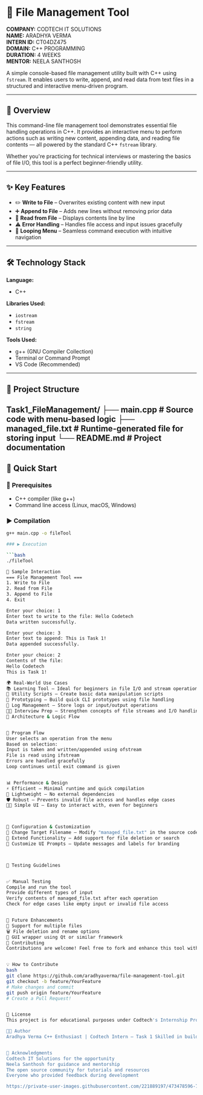 # 📂 File Management Tool

**COMPANY:** CODTECH IT SOLUTIONS  
**NAME:** ARADHYA VERMA  
**INTERN ID:** CT04DZ475  
**DOMAIN:** C++ PROGRAMMING  
**DURATION:** 4 WEEKS  
**MENTOR:** NEELA SANTHOSH  

A simple console-based file management utility built with C++ using `fstream`. It enables users to write, append, and read data from text files in a structured and interactive menu-driven program.

---

## 🚀 Overview

This command-line file management tool demonstrates essential file handling operations in C++. It provides an interactive menu to perform actions such as writing new content, appending data, and reading file contents — all powered by the standard C++ `fstream` library.

Whether you're practicing for technical interviews or mastering the basics of file I/O, this tool is a perfect beginner-friendly utility.

---

## ✨ Key Features

- ✏️ **Write to File** – Overwrites existing content with new input  
- ➕ **Append to File** – Adds new lines without removing prior data  
- 📖 **Read from File** – Displays contents line by line  
- ⚠️ **Error Handling** – Handles file access and input issues gracefully  
- 🔁 **Looping Menu** – Seamless command execution with intuitive navigation  

---

## 🛠️ Technology Stack

**Language:**  
- C++

**Libraries Used:**  
- `iostream`  
- `fstream`  
- `string`

**Tools Used:**  
- g++ (GNU Compiler Collection)  
- Terminal or Command Prompt  
- VS Code (Recommended)

---

## 📁 Project Structure
Task1_FileManagement/ ├── main.cpp  # Source code with menu-based logic ├── managed_file.txt # Runtime-generated file for storing input └── README.md  # Project documentation
---

## 🚀 Quick Start

### 🔧 **Prerequisites**
- C++ compiler (like g++)
- Command line access (Linux, macOS, Windows)

### ▶️ **Compilation**

```bash
g++ main.cpp -o fileTool

### ▶️ Execution

```bash
./fileTool

🧪 Sample Interaction
=== File Management Tool ===
1. Write to File
2. Read from File
3. Append to File
4. Exit

Enter your choice: 1
Enter text to write to the file: Hello Codetech
Data written successfully.

Enter your choice: 3
Enter text to append: This is Task 1!
Data appended successfully.

Enter your choice: 2
Contents of the file:
Hello Codetech
This is Task 1!

🌍 Real-World Use Cases
📚 Learning Tool – Ideal for beginners in file I/O and stream operations
🔧 Utility Scripts – Create basic data manipulation scripts
🧪 Prototyping – Build quick CLI prototypes using file handling
📁 Log Management – Store logs or input/output operations
🧑‍💻 Interview Prep – Strengthen concepts of file streams and I/O handling
🧠 Architecture & Logic Flow


📌 Program Flow
User selects an operation from the menu
Based on selection:
Input is taken and written/appended using ofstream
File is read using ifstream
Errors are handled gracefully
Loop continues until exit command is given


📊 Performance & Design
⚡ Efficient – Minimal runtime and quick compilation
🎯 Lightweight – No external dependencies
🛡️ Robust – Prevents invalid file access and handles edge cases
👨‍💻 Simple UI – Easy to interact with, even for beginners



🔧 Configuration & Customization
📝 Change Target Filename – Modify "managed_file.txt" in the source code
🧱 Extend Functionality – Add support for file deletion or search
🎨 Customize UI Prompts – Update messages and labels for branding



🧪 Testing Guidelines


✅ Manual Testing
Compile and run the tool
Provide different types of input
Verify contents of managed_file.txt after each operation
Check for edge cases like empty input or invalid file access


🚧 Future Enhancements
📁 Support for multiple files
🗑️ File deletion and rename options
🧃 GUI wrapper using Qt or similar framework
🤝 Contributing
Contributions are welcome! Feel free to fork and enhance this tool with new features or optimizations.


💡 How to Contribute
bash
git clone https://github.com/aradhyaverma/file-management-tool.git
git checkout -b feature/YourFeature
# Make changes and commit
git push origin feature/YourFeature
# Create a Pull Request!


📄 License
This project is for educational purposes under Codtech's Internship Program. Refer to the LICENSE file for usage terms.

👨‍💻 Author
Aradhya Verma C++ Enthusiast | Codtech Intern – Task 1 Skilled in building structured console tools and mastering core C++ concepts


🙏 Acknowledgments
Codtech IT Solutions for the opportunity
Neela Santhosh for guidance and mentorship
The open source community for tutorials and resources
Everyone who provided feedback during development

https://private-user-images.githubusercontent.com/221889197/473478596-7f8734e8-c107-4747-b72c-1e9762eb79af.png?jwt=eyJhbGciOiJIUzI1NiIsInR5cCI6IkpXVCJ9.eyJpc3MiOiJnaXRodWIuY29tIiwiYXVkIjoicmF3LmdpdGh1YnVzZXJjb250ZW50LmNvbSIsImtleSI6ImtleTUiLCJleHAiOjE3NTQwNTY5MzcsIm5iZiI6MTc1NDA1NjYzNywicGF0aCI6Ii8yMjE4ODkxOTcvNDczNDc4NTk2LTdmODczNGU4LWMxMDctNDc0Ny1iNzJjLTFlOTc2MmViNzlhZi5wbmc_WC1BbXotQWxnb3JpdGhtPUFXUzQtSE1BQy1TSEEyNTYmWC1BbXotQ3JlZGVudGlhbD1BS0lBVkNPRFlMU0E1M1BRSzRaQSUyRjIwMjUwODAxJTJGdXMtZWFzdC0xJTJGczMlMkZhd3M0X3JlcXVlc3QmWC1BbXotRGF0ZT0yMDI1MDgwMVQxMzU3MTdaJlgtQW16LUV4cGlyZXM9MzAwJlgtQW16LVNpZ25hdHVyZT02ZmE2YTk5NWZmNDU3NDE1NzY2OTZlNTRmYWVkZmM1ZGY0YTQ4NWU0MjNiMTUxMWMwZDU2ZTc1MWM1ZmMzY2VkJlgtQW16LVNpZ25lZEhlYWRlcnM9aG9zdCJ9.HFEwOshBiGyhWT4rdstvg3YGdTO62IY6J8lNyZWs_Y8<img width="2902" height="1694" alt="image" src="https://github.com/user-attachments/assets/2c0741a0-c244-4262-8f1a-8a49e50637d7" />



